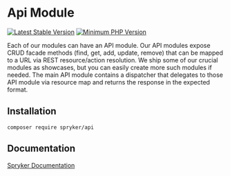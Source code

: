 # Api Module
[![Latest Stable Version](https://poser.pugx.org/spryker/api/v/stable.svg)](https://packagist.org/packages/spryker/api)
[![Minimum PHP Version](https://img.shields.io/badge/php-%3E%3D%207.4-8892BF.svg)](https://php.net/)

Each of our modules can have an API module. Our API modules expose CRUD facade methods (find, get, add, update, remove) that can be mapped to a URL via REST resource/action resolution. We ship some of our crucial modules as showcases, but you can easily create more such modules if needed. The main API module contains a dispatcher that delegates to those API module via resource map and returns the response in the expected format.

## Installation

```
composer require spryker/api
```

## Documentation

[Spryker Documentation](https://docs.spryker.com)
